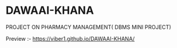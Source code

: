 # DAWAAI-KHANA
PROJECT ON PHARMACY MANAGEMENT( DBMS MINI PROJECT)





Preview :- https://viber1.github.io/DAWAAI-KHANA/

